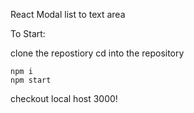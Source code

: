 React Modal list to text area

To Start: 

clone the repostiory
cd into the repository
```
npm i
npm start
```
checkout local host 3000!